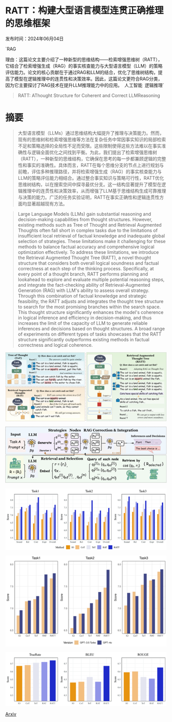 # RATT：构建大型语言模型连贯正确推理的思维框架

发布时间：2024年06月04日

`RAG

理由：这篇论文主要介绍了一种新型的思维结构——检索增强思维树（RATT），它结合了检索增强生成（RAG）的事实核查能力与大型语言模型（LLM）的策略评估能力。论文的核心贡献在于通过RAG和LLM的结合，优化了思维树结构，提高了模型在逻辑推理中的连贯性和决策效率。因此，这篇论文更符合RAG分类，因为它主要探讨了RAG技术在提升LLM推理能力中的应用。` `人工智能` `逻辑推理`

> RATT: AThought Structure for Coherent and Correct LLMReasoning

# 摘要

> 大型语言模型（LLMs）通过思维结构大幅提升了推理与决策能力。然而，现有的思维树和检索增强思维等方法在复杂任务中常因事实知识的局部检索不足和策略选择的全局性不足而受限。这些限制使得这些方法难以在事实准确性与逻辑全面优化之间找到平衡。为此，我们提出了检索增强思维树（RATT），一种新型的思维结构，它确保在思考的每一步都兼顾逻辑的完整性和事实的准确性。具体而言，RATT在每个思维分支的节点上进行规划与前瞻，评估多种推理路径，并将检索增强生成（RAG）的事实核查能力与LLM的策略评估能力相结合。通过整合事实知识与策略可行性，RATT优化思维树结构，以在搜索空间中探寻最优分支。这一结构显著提升了模型在逻辑推理中的连贯性和决策效率，从而增强了LLM基于思维结构生成可靠推理与决策的能力。广泛的任务实验证明，RATT在事实正确性和逻辑连贯性方面均显著超越现有方法。

> Large Language Models (LLMs) gain substantial reasoning and decision-making capabilities from thought structures. However, existing methods such as Tree of Thought and Retrieval Augmented Thoughts often fall short in complex tasks due to the limitations of insufficient local retrieval of factual knowledge and inadequate global selection of strategies. These limitations make it challenging for these methods to balance factual accuracy and comprehensive logical optimization effectively. To address these limitations, we introduce the Retrieval Augmented Thought Tree (RATT), a novel thought structure that considers both overall logical soundness and factual correctness at each step of the thinking process. Specifically, at every point of a thought branch, RATT performs planning and lookahead to explore and evaluate multiple potential reasoning steps, and integrate the fact-checking ability of Retrieval-Augmented Generation (RAG) with LLM's ability to assess overall strategy. Through this combination of factual knowledge and strategic feasibility, the RATT adjusts and integrates the thought tree structure to search for the most promising branches within the search space. This thought structure significantly enhances the model's coherence in logical inference and efficiency in decision-making, and thus increases the limit of the capacity of LLM to generate reliable inferences and decisions based on thought structures. A broad range of experiments on different types of tasks showcases that the RATT structure significantly outperforms existing methods in factual correctness and logical coherence.

![RATT：构建大型语言模型连贯正确推理的思维框架](../../../paper_images/2406.02746/x1.png)

![RATT：构建大型语言模型连贯正确推理的思维框架](../../../paper_images/2406.02746/x2.png)

![RATT：构建大型语言模型连贯正确推理的思维框架](../../../paper_images/2406.02746/x4.png)

![RATT：构建大型语言模型连贯正确推理的思维框架](../../../paper_images/2406.02746/x5.png)

![RATT：构建大型语言模型连贯正确推理的思维框架](../../../paper_images/2406.02746/x6.png)

[Arxiv](https://arxiv.org/abs/2406.02746)